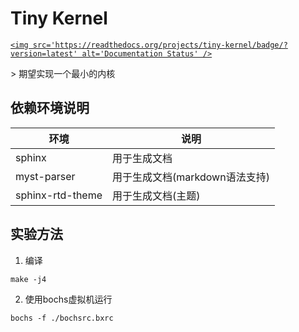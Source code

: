 # Tiny Kernel <a href='https://tiny-kernel.readthedocs.io/zh_CN/latest/?badge=latest'>
    <img src='https://readthedocs.org/projects/tiny-kernel/badge/?version=latest' alt='Documentation Status' />
</a>
> 期望实现一个最小的内核
    

## 依赖环境说明

|环境|说明|
|---|---|
|sphinx|用于生成文档|
|myst-parser|用于生成文档(markdown语法支持)|
|sphinx-rtd-theme|用于生成文档(主题)|

## 实验方法

1. 编译
```shell
make -j4
```

2. 使用bochs虚拟机运行
```shell
bochs -f ./bochsrc.bxrc
```
